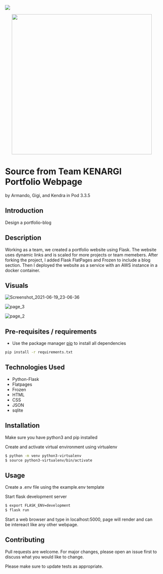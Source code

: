 <img src=https://img.shields.io/github/license/kendrajmoore/hackathon-portfolio>
<p align="center">
 <img width="460" src="https://user-images.githubusercontent.com/51943194/121562739-98dd0680-c9ce-11eb-897a-579780e50c9a.jpg">
</p>

# Source from Team KENARGI Portfolio Webpage
by Armando, Gigi, and Kendra in Pod 3.3.5

## Introduction

Design a portfolio-blog

## Description

Working as a team, we created a portfolio website using Flask. The website uses dynamic links and is scaled for more projects or team memebers.
After forking the project, I added Flask FlatPages and Frozen to include a blog section. Then I deployed the website as a service with an AWS
instance in a docker container.

## Visuals

![Screenshot_2021-06-19_23-06-36](https://user-images.githubusercontent.com/51943194/122663966-36fd6900-d153-11eb-95f5-8de33304a87f.png)

![page_3](https://user-images.githubusercontent.com/51943194/121791615-b19d1600-cba0-11eb-94d5-3d5ca7d3837a.png)

![page_2](https://user-images.githubusercontent.com/51943194/121791614-af3abc00-cba0-11eb-9976-d6ecb0f0b7de.png)

## Pre-requisites / requirements

- Use the package manager [pip](https://pip.pypa.io/en/stable/) to install all dependencies

```bash
pip install -r requirements.txt
```

## Technologies Used

- Python-Flask
- Flatpages
- Frozen
- HTML
- CSS
- JSON
- sqlite


## Installation

Make sure you have python3 and pip installed


Create and activate virtual environment using virtualenv
```bash
$ python -m venv python3-virtualenv
$ source python3-virtualenv/bin/activate
```

## Usage

Create a .env file using the example.env template


Start flask development server
```bash
$ export FLASK_ENV=development
$ flask run
```
Start a web browser and type in localhost:5000, page will render and can be intereact like any other webpage.

## Contributing
Pull requests are welcome. For major changes, please open an issue first to discuss what you would like to change.

Please make sure to update tests as appropriate.
